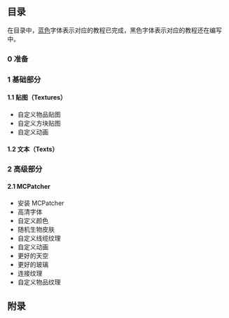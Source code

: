 ## 目录

在目录中，[蓝色](#)字体表示对应的教程已完成，黑色字体表示对应的教程还在编写中。

### 0 准备

### 1 基础部分

#### 1.1 贴图（Textures）

* 自定义物品贴图
* 自定义方块贴图
* 自定义动画

#### 1.2 文本（Texts）

### 2 高级部分

#### 2.1 MCPatcher

* 安装 MCPatcher
* 高清字体
* 自定义颜色
* 随机生物皮肤
* 自定义线缆纹理
* 自定义动画
* 更好的天空
* 更好的玻璃
* 连接纹理
* 自定义物品纹理

## 附录
